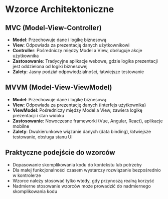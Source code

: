 # Wzorce Architektoniczne

## MVC (Model-View-Controller)
- **Model**: Przechowuje dane i logikę biznesową
- **View**: Odpowiada za prezentację danych użytkownikowi
- **Controller**: Pośredniczy między Model a View, obsługuje akcje użytkownika
- **Zastosowanie**: Tradycyjne aplikacje webowe, gdzie logika prezentacji jest oddzielona od logiki biznesowej
- **Zalety**: Jasny podział odpowiedzialności, łatwiejsze testowanie

## MVVM (Model-View-ViewModel)
- **Model**: Przechowuje dane i logikę biznesową
- **View**: Odpowiada za prezentację danych (interfejs użytkownika)
- **ViewModel**: Pośredniczy między Model a View, zawiera logikę prezentacji i stan widoku
- **Zastosowanie**: Nowoczesne frameworki (Vue, Angular, React), aplikacje mobilne
- **Zalety**: Dwukierunkowe wiązanie danych (data binding), łatwiejsze testowanie, obsługa stanu UI

## Praktyczne podejście do wzorców
- Dopasowanie skomplikowania kodu do kontekstu lub potrzeby
- Dla małej funkcjonalności czasem wystarczy rozwiązanie bezpośrednio w kontrolerze
- Wzorce należy stosować tylko wtedy, gdy przynoszą realną korzyść
- Nadmierne stosowanie wzorców może prowadzić do nadmiernego skomplikowania kodu 